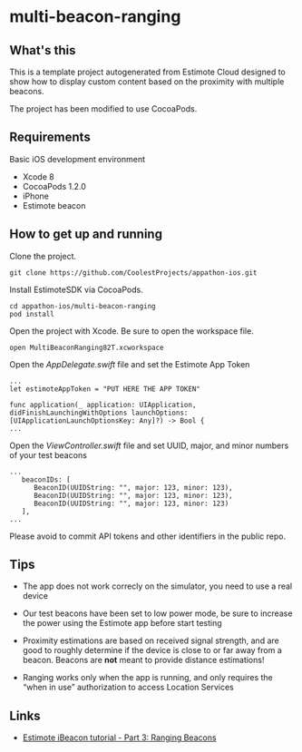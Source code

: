 # multi-beacon-ranging

## What's this

This is a template project autogenerated from Estimote Cloud designed to show how to display
custom content based on the proximity with multiple beacons.

The project has been modified to use CocoaPods.

## Requirements

Basic iOS development environment

- Xcode 8
- CocoaPods 1.2.0
- iPhone
- Estimote beacon

## How to get up and running

Clone the project.

```
git clone https://github.com/CoolestProjects/appathon-ios.git
```

Install EstimoteSDK via CocoaPods.

```
cd appathon-ios/multi-beacon-ranging
pod install
```

Open the project with Xcode. Be sure to open the workspace file.

```
open MultiBeaconRanging82T.xcworkspace
```

Open the _AppDelegate.swift_ file and set the Estimote App Token 

```
...
let estimoteAppToken = "PUT HERE THE APP TOKEN"

func application(_ application: UIApplication, didFinishLaunchingWithOptions launchOptions: [UIApplicationLaunchOptionsKey: Any]?) -> Bool {
...

```

Open the _ViewController.swift_ file and set UUID, major, and minor numbers of your test beacons 

```
...
   beaconIDs: [
      BeaconID(UUIDString: "", major: 123, minor: 123),
      BeaconID(UUIDString: "", major: 123, minor: 123),
      BeaconID(UUIDString: "", major: 123, minor: 123)
   ],
...

```

Please avoid to commit API tokens and other identifiers in the public repo.

## Tips

- The app does not work correcly on the simulator, you need to use a real device

- Our test beacons have been set to low power mode, be sure to increase the power using the Estimote app before start testing

- Proximity estimations are based on received signal strength, and are good to roughly determine if the device is close to or far away from a beacon. Beacons are **not** meant to provide distance estimations!

- Ranging works only when the app is running, and only requires the “when in use” authorization to access Location Services

## Links

- [Estimote iBeacon tutorial - Part 3: Ranging Beacons](http://developer.estimote.com/ibeacon/tutorial/part-3-ranging-beacons/)
